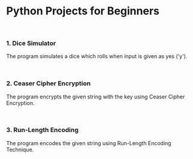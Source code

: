 # Python Projects for Beginners 
<br>

### 1.  Dice Simulator
The program simulates a dice which rolls when input is given as yes ('y').

<br>

### 2.  Ceaser Cipher Encryption
The program encrypts the given string with the key using Ceaser Cipher Encryption.

<br>

### 3.  Run-Length Encoding
The program encodes the given string using Run-Length Encoding Technique.

<br>

###
